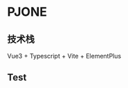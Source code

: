 <!--
 * @Author: ChatGIS ChatGIS@outlook.com
 * @Date: 2024-04-03 23:07:33
 * @LastEditors: ChatGIS ChatGIS@outlook.com
 * @LastEditTime: 2024-05-07 22:26:59
 * @FilePath: \pjone\README.md
 * @Description: 
-->
# PJONE
## 技术栈
Vue3 + Typescript + Vite + ElementPlus
## Test


